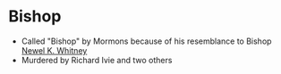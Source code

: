 # Bishop

- Called "Bishop" by Mormons because of his resemblance to Bishop [Newel K. Whitney](https://en.wikipedia.org/wiki/Newel_K._Whitney)
- Murdered by Richard Ivie and two others
